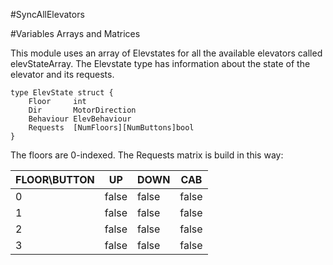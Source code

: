 #SyncAllElevators



#Variables Arrays and Matrices

This module uses an array of Elevstates for all the available elevators called elevStateArray. 
The Elevstate type has information about the state of the elevator and its requests. 
````
type ElevState struct {
	Floor     int
	Dir       MotorDirection
	Behaviour ElevBehaviour
	Requests  [NumFloors][NumButtons]bool
}
````
The floors are 0-indexed. 
The Requests matrix is build in this way:

FLOOR\BUTTON| UP | DOWN | CAB
--------------- | ---------- | ---------- | ----------
0 | false| false |  false
1     | false | false|  false
2     | false | false| false
3   | false| false |  false
